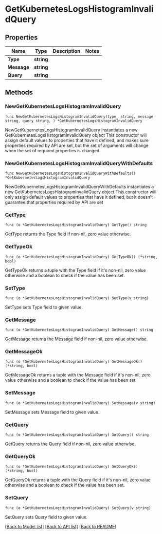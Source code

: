 # GetKubernetesLogsHistogramInvalidQuery

## Properties

Name | Type | Description | Notes
------------ | ------------- | ------------- | -------------
**Type** | **string** |  | 
**Message** | **string** |  | 
**Query** | **string** |  | 

## Methods

### NewGetKubernetesLogsHistogramInvalidQuery

`func NewGetKubernetesLogsHistogramInvalidQuery(type_ string, message string, query string, ) *GetKubernetesLogsHistogramInvalidQuery`

NewGetKubernetesLogsHistogramInvalidQuery instantiates a new GetKubernetesLogsHistogramInvalidQuery object
This constructor will assign default values to properties that have it defined,
and makes sure properties required by API are set, but the set of arguments
will change when the set of required properties is changed

### NewGetKubernetesLogsHistogramInvalidQueryWithDefaults

`func NewGetKubernetesLogsHistogramInvalidQueryWithDefaults() *GetKubernetesLogsHistogramInvalidQuery`

NewGetKubernetesLogsHistogramInvalidQueryWithDefaults instantiates a new GetKubernetesLogsHistogramInvalidQuery object
This constructor will only assign default values to properties that have it defined,
but it doesn't guarantee that properties required by API are set

### GetType

`func (o *GetKubernetesLogsHistogramInvalidQuery) GetType() string`

GetType returns the Type field if non-nil, zero value otherwise.

### GetTypeOk

`func (o *GetKubernetesLogsHistogramInvalidQuery) GetTypeOk() (*string, bool)`

GetTypeOk returns a tuple with the Type field if it's non-nil, zero value otherwise
and a boolean to check if the value has been set.

### SetType

`func (o *GetKubernetesLogsHistogramInvalidQuery) SetType(v string)`

SetType sets Type field to given value.


### GetMessage

`func (o *GetKubernetesLogsHistogramInvalidQuery) GetMessage() string`

GetMessage returns the Message field if non-nil, zero value otherwise.

### GetMessageOk

`func (o *GetKubernetesLogsHistogramInvalidQuery) GetMessageOk() (*string, bool)`

GetMessageOk returns a tuple with the Message field if it's non-nil, zero value otherwise
and a boolean to check if the value has been set.

### SetMessage

`func (o *GetKubernetesLogsHistogramInvalidQuery) SetMessage(v string)`

SetMessage sets Message field to given value.


### GetQuery

`func (o *GetKubernetesLogsHistogramInvalidQuery) GetQuery() string`

GetQuery returns the Query field if non-nil, zero value otherwise.

### GetQueryOk

`func (o *GetKubernetesLogsHistogramInvalidQuery) GetQueryOk() (*string, bool)`

GetQueryOk returns a tuple with the Query field if it's non-nil, zero value otherwise
and a boolean to check if the value has been set.

### SetQuery

`func (o *GetKubernetesLogsHistogramInvalidQuery) SetQuery(v string)`

SetQuery sets Query field to given value.



[[Back to Model list]](../README.md#documentation-for-models) [[Back to API list]](../README.md#documentation-for-api-endpoints) [[Back to README]](../README.md)


